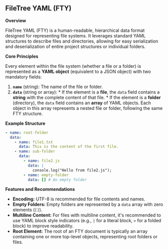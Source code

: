 ## FileTree YAML (FTY)

**Overview**

FileTree YAML (FTY) is a human-readable, hierarchical data format designed for representing file systems. It leverages standard YAML structures to describe files and directories, allowing for easy serialization and deserialization of entire project structures or individual folders.

**Core Principles**

Every element within the file system (whether a file or a folder) is represented as a **YAML object** (equivalent to a JSON object) with two mandatory fields:

1.  **`name`** (string): The name of the file or folder.
2.  **`data`** (string or array):
        * If the element is a **file**, the `data` field contains a **string** with the complete content of that file.
        * If the element is a **folder** (directory), the `data` field contains an **array** of YAML objects. Each object in this array represents a nested file or folder, following the same FTY structure.

**Example Structure**

```yaml
- name: root-folder
  data:
    - name: file1.txt
      data: This is the content of the first file.
    - name: sub-folder
      data:
        - name: file2.js
          data: |
            console.log("Hello from file2.js");
        - name: empty-folder
          data: [] # An empty folder
```

**Features and Recommendations**

* **Encoding:** UTF-8 is recommended for file contents and names.
* **Empty Folders:** Empty folders are represented by a `data` array with zero elements (`[]`).
* **Multiline Content:** For files with multiline content, it's recommended to use YAML block style indicators (e.g., `|` for a literal block, `>` for a folded block) to improve readability.
* **Root Element:** The root of an FTY document is typically an array containing one or more top-level objects, representing root folders or files.
